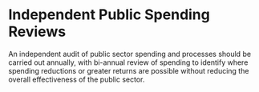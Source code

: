 Independent Public Spending Reviews
===================================

An independent audit of public sector spending and processes should be 
carried out annually, with bi-annual review of spending to identify 
where spending reductions or greater returns are possible without 
reducing the overall effectiveness of the public sector.